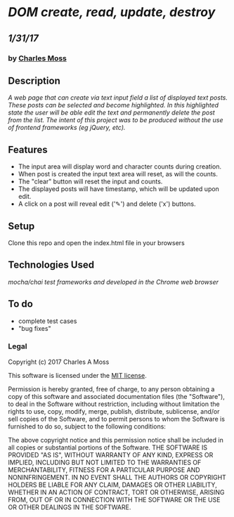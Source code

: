 # _DOM create, read, update, destroy_
## _1/31/17_
### by [Charles Moss](https://twitter.com/CharlesMoss)

## Description
_A web page that can create via text input field a list of displayed text posts. These posts can be selected and become highlighted. In this highlighted state the user will be able edit the text and permanently delete the post from the list. The intent of this project was to be produced without the use of frontend frameworks (eg jQuery, etc)._

## Features

- The input area will display word and character counts during creation.   
- When post is created the input text area will reset, as will the counts.
- The "clear" button will reset the input and counts.
- The displayed posts will have timestamp, which will be updated upon edit.
- A click on a post will reveal edit ('✎') and delete ('x') buttons.

## Setup
Clone this repo and open the index.html file in your browsers

## Technologies Used

_mocha/chai test frameworks and developed in the Chrome web browser_

## To do

- complete test cases
- "bug fixes"

### Legal
Copyright (c) 2017 Charles A Moss

This software is licensed under the [MIT license](https://en.wikipedia.org/wiki/MIT_License).

Permission is hereby granted, free of charge, to any person obtaining a copy of this software and associated documentation files (the "Software"), to deal in the Software without restriction, including without limitation the rights to use, copy, modify, merge, publish, distribute, sublicense, and/or sell copies of the Software, and to permit persons to whom the Software is furnished to do so, subject to the following conditions:

The above copyright notice and this permission notice shall be included in all copies or substantial portions of the Software.
THE SOFTWARE IS PROVIDED "AS IS", WITHOUT WARRANTY OF ANY KIND, EXPRESS OR IMPLIED, INCLUDING BUT NOT LIMITED TO THE WARRANTIES OF MERCHANTABILITY, FITNESS FOR A PARTICULAR PURPOSE AND NONINFRINGEMENT. IN NO EVENT SHALL THE AUTHORS OR COPYRIGHT HOLDERS BE LIABLE FOR ANY CLAIM, DAMAGES OR OTHER LIABILITY, WHETHER IN AN ACTION OF CONTRACT, TORT OR OTHERWISE, ARISING FROM, OUT OF OR IN CONNECTION WITH THE SOFTWARE OR THE USE OR OTHER DEALINGS IN THE SOFTWARE.
